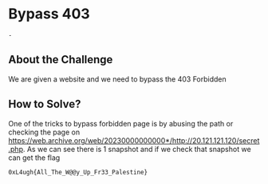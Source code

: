 # Bypass 403
`-`

## About the Challenge
We are given a website and we need to bypass the 403 Forbidden

## How to Solve?
One of the tricks to bypass forbidden page is by abusing the path or checking the page on https://web.archive.org/web/20230000000000*/http://20.121.121.120/secret.php. As we can see there is 1 snapshot and if we check that snapshot we can get the flag

```
0xL4ugh{All_The_W@@y_Up_Fr33_Palestine}
```